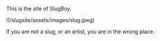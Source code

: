 This is the site of SlugBoy.

!(/slugsite/assets/images/slug.jpeg)

If you are not a slug, or an artist, you are in the wrong place.

